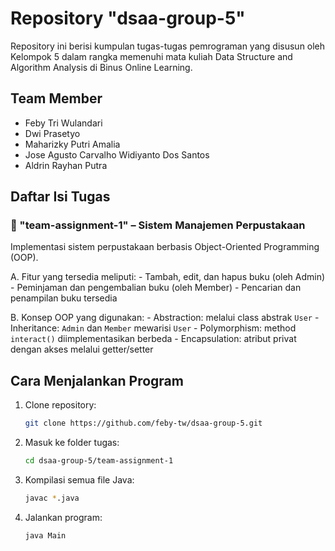 # Repository "dsaa-group-5"
Repository ini berisi kumpulan tugas-tugas pemrograman yang disusun oleh Kelompok 5 dalam rangka memenuhi mata kuliah Data Structure and Algorithm Analysis di Binus Online Learning.

## Team Member
   - Feby Tri Wulandari
   - Dwi Prasetyo
   - Maharizky Putri Amalia
   - Jose Agusto Carvalho Widiyanto Dos Santos
   - Aldrin Rayhan Putra

## Daftar Isi Tugas

### 📁 "team-assignment-1" – Sistem Manajemen Perpustakaan
Implementasi sistem perpustakaan berbasis Object-Oriented Programming (OOP).

   A. Fitur yang tersedia meliputi:
      - Tambah, edit, dan hapus buku (oleh Admin)
      - Peminjaman dan pengembalian buku (oleh Member)
      - Pencarian dan penampilan buku tersedia

   B. Konsep OOP yang digunakan:
      - Abstraction: melalui class abstrak `User`
      - Inheritance: `Admin` dan `Member` mewarisi `User`
      - Polymorphism: method `interact()` diimplementasikan berbeda
      - Encapsulation: atribut privat dengan akses melalui getter/setter

## Cara Menjalankan Program
1. Clone repository:
   ```bash
   git clone https://github.com/feby-tw/dsaa-group-5.git
2. Masuk ke folder tugas:
   ```bash
   cd dsaa-group-5/team-assignment-1
3. Kompilasi semua file Java:
   ```bash
   javac *.java
4. Jalankan program:
   ```bash
   java Main
